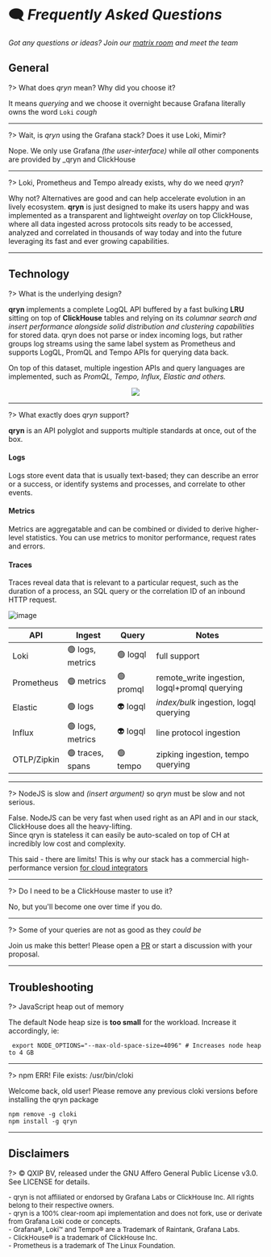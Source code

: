 # 🗨️ _Frequently Asked Questions_

_Got any questions or ideas? Join our [matrix room](https://matrix.to/#/#qryn:matrix.org) and meet the team_

## General

?> What does _qryn_ mean? Why did you choose it?

It means _querying_ and we choose it overnight because Grafana literally owns the word `Loki` _*cough*_

----

?> Wait, is _qryn_ using the Grafana stack? Does it use Loki, Mimir?

Nope. We only use Grafana _(the user-interface)_ while _all_ other components are provided by _qryn and ClickHouse

----

?> Loki, Prometheus and Tempo already exists, why do we need _qryn_?

Why not? Alternatives are good and can help accelerate evolution in an lively ecosystem. **qryn** is just designed to make its users happy and was implemented as a transparent and lightweight _overlay_ on top ClickHouse, where all data ingested across protocols sits ready to be accessed, analyzed and correlated in thousands of way today and into the future leveraging its fast and ever growing capabilities.

---

## Technology

?> What is the underlying design?

**qryn** implements a complete LogQL API buffered by a fast bulking **LRU** sitting on top of **ClickHouse** tables and relying on its *columnar search and insert performance alongside solid distribution and clustering capabilities* for stored data. qryn does not parse or index incoming logs, but rather groups log streams using the same label system as Prometheus and supports LogQL, PromQL and Tempo APIs for querying data back.

On top of this dataset, multiple ingestion APIs and query languages are implemented, such as _PromQL, Tempo, Influx, Elastic and others._

<p align="center">
  <img src="https://user-images.githubusercontent.com/1423657/54091852-5ce91000-4385-11e9-849d-998c1e5d3243.png" />
</p>

---


?> What exactly does _qryn_ support?

**qryn** is an API polyglot and supports multiple standards at once, out of the box.

#### Logs
Logs store event data that is usually text-based; they can describe an error or a success, or identify systems and processes, and correlate to other events. 
#### Metrics
Metrics are aggregatable and can be combined or divided to derive higher-level statistics. You can use metrics to monitor performance, request rates and errors. 
#### Traces
Traces reveal data that is relevant to a particular request, such as the duration of a process, an SQL query or the correlation ID of an inbound HTTP request. 



![image](https://user-images.githubusercontent.com/1423657/187046009-bc3d46d2-a5bd-400c-84e2-f6968a5a6bac.png)


| API        | Ingest           | Query    | Notes  |
|---         |---               |---       |---     |
| Loki       | 🟢 logs, metrics | 🟢 logql  | full support |
| Prometheus | 🟢 metrics       | 🟢 promql | remote_write ingestion, logql+promql querying |
| Elastic    | 🟢 logs          | 👽 logql  | _index/bulk_ ingestion, logql querying |
| Influx     | 🟢 logs, metrics | 👽 logql  | line protocol ingestion  |
| OTLP/Zipkin| 🟢 traces, spans | 🟢 tempo  | zipking ingestion, tempo querying |

---

?> NodeJS is slow and _(insert argument)_ so _qryn_ must be slow and not serious.

False. NodeJS can be very fast when used right as an API and in our stack, ClickHouse does all the heavy-lifting.<br>
Since qryn is stateless it can easily be auto-scaled on top of CH at incredibly low cost and complexity.

This said - there are limits! This is why our stack has a commercial high-performance version [for cloud integrators](mailto:info@qxip.net)

----

?> Do I need to be a ClickHouse master to use it?

No, but you'll become one over time if you do.

---

?> Some of your queries are not as good as they _could be_

Join us make this better! Please open a [PR](https://github.com/metrico/qryn) or start a discussion with your proposal.

---

## Troubleshooting

?> JavaScript heap out of memory

The default Node heap size is **too small** for the workload. Increase it accordingly, ie: 

```
 export NODE_OPTIONS="--max-old-space-size=4096" # Increases node heap to 4 GB
 ```

---

?> npm ERR! File exists: /usr/bin/cloki

Welcome back, old user! Please remove any previous cloki versions before installing the qryn package
```
npm remove -g cloki
npm install -g qryn
```


---

## Disclaimers

?> ©️ QXIP BV, released under the GNU Affero General Public License v3.0. See LICENSE for details.

<div style="font-size: 13px;">
- qryn is not affiliated or endorsed by Grafana Labs or ClickHouse Inc. All rights belong to their respective owners.<br>
- qryn is a 100% clear-room api implementation and does not fork, use or derivate from Grafana Loki code or concepts.<br>
- Grafana®, Loki™ and Tempo® are a Trademark of Raintank, Grafana Labs. <br>
- ClickHouse® is a trademark of ClickHouse Inc. <br>
- Prometheus is a trademark of The Linux Foundation.<br>
</div>
